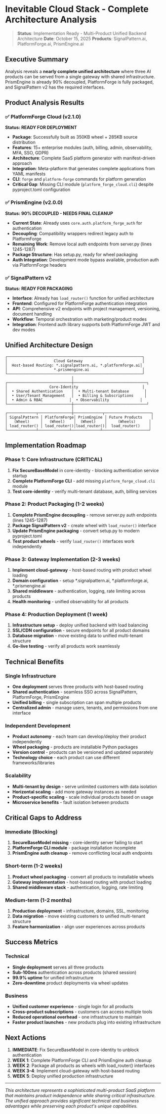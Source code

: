 # Inevitable Cloud Stack - Complete Architecture Analysis

> **Status**: Implementation Ready - Multi-Product Unified Backend Architecture
> **Date**: October 15, 2025
> **Products**: SignalPattern.ai, PlatformForge.ai, PrismEngine.ai

## Executive Summary

Analysis reveals a **nearly complete unified architecture** where three AI products can be served from a single gateway with shared infrastructure. PrismEngine is already 90% decoupled, PlatformForge is fully packaged, and SignalPattern v2 has the required interfaces.

## Product Analysis Results

### ✅ PlatformForge Cloud (v2.1.0)
**Status: READY FOR DEPLOYMENT**

- **Package**: Successfully built as 350KB wheel + 285KB source distribution
- **Features**: 15+ enterprise modules (auth, billing, admin, observability, MFA, SSO, GDPR)
- **Architecture**: Complete SaaS platform generator with manifest-driven approach
- **Integration**: Meta-platform that generates complete applications from YAML manifests
- **CLI**: `forge` and `platform-forge` commands for platform generation
- **Critical Gap**: Missing CLI module (`platform_forge_cloud.cli`) despite pyproject.toml configuration

### ✅ PrismEngine (v2.0.0)
**Status: 90% DECOUPLED - NEEDS FINAL CLEANUP**

- **Current State**: Already uses `core.auth.platform_forge_auth` for authentication
- **Decoupling**: Compatibility wrappers redirect legacy auth to PlatformForge
- **Remaining Work**: Remove local auth endpoints from server.py (lines 1245-1287)
- **Package Structure**: Has setup.py, ready for wheel packaging
- **Auth Integration**: Development mode bypass available, production auth via PlatformForge headers

### ✅ SignalPattern v2
**Status: READY FOR PACKAGING**

- **Interface**: Already has `load_router()` function for unified architecture
- **Frontend**: Configured for PlatformForge authentication integration
- **API**: Comprehensive v2 endpoints with project management, versioning, document handling
- **Workflow**: Temporal orchestration with marketing/product modes
- **Integration**: Frontend auth library supports both PlatformForge JWT and dev modes

## Unified Architecture Design

```
┌─────────────────────────────────────────────────────────────┐
│                     Cloud Gateway                           │
│  Host-based Routing: *.signalpattern.ai, *.platformforge.ai│
│                     *.prismengine.ai                        │
└─────────────────────────────────────────────────────────────┘
                              │
┌─────────────────────────────┼─────────────────────────────────┐
│                   Core-Identity                             │
│  • Shared Authentication    │  • Multi-tenant Database       │
│  • User/Tenant Management   │  • Billing & Subscriptions     │
│  • Admin & RBAC            │  • Observability              │
└─────────────────────────────┼─────────────────────────────────┘
                              │
┌─────────────┬───────────────┼─────────────┬─────────────────────┐
│ SignalPattern │ PlatformForge│ PrismEngine │ Future Products    │
│   (Wheel)     │   (Wheel)    │  (Wheel)    │     (Wheels)      │
│ load_router() │ load_router()│load_router()│  load_router()    │
└─────────────┴──────────────┴─────────────┴─────────────────────┘
```

## Implementation Roadmap

### Phase 1: Core Infrastructure (CRITICAL)
1. **Fix SecureBaseModel** in core-identity - blocking authentication service startup
2. **Complete PlatformForge CLI** - add missing `platform_forge_cloud.cli` module
3. **Test core-identity** - verify multi-tenant database, auth, billing services

### Phase 2: Product Packaging (1-2 weeks)
1. **Complete PrismEngine decoupling** - remove server.py auth endpoints (lines 1245-1287)
2. **Package SignalPattern v2** - create wheel with `load_router()` interface
3. **Update PrismEngine packaging** - convert setup.py to modern pyproject.toml
4. **Test product wheels** - verify `load_router()` interfaces work independently

### Phase 3: Gateway Implementation (2-3 weeks)
1. **Implement cloud-gateway** - host-based routing with product wheel loading
2. **Domain configuration** - setup *.signalpattern.ai, *.platformforge.ai, *.prismengine.ai
3. **Shared middleware** - authentication, logging, rate limiting across products
4. **Health monitoring** - unified observability for all products

### Phase 4: Production Deployment (1 week)
1. **Infrastructure setup** - deploy unified backend with load balancing
2. **SSL/CDN configuration** - secure endpoints for all product domains
3. **Database migration** - move existing data to unified multi-tenant structure
4. **Go-live testing** - verify all products work seamlessly

## Technical Benefits

### Single Infrastructure
- **One deployment** serves three products with host-based routing
- **Shared authentication** - seamless SSO across SignalPattern, PlatformForge, PrismEngine
- **Unified billing** - single subscription can span multiple products
- **Centralized admin** - manage users, tenants, and permissions from one interface

### Independent Development
- **Product autonomy** - each team can develop/deploy their product independently
- **Wheel packaging** - products are installable Python packages
- **Version control** - products can be versioned and updated separately
- **Technology choice** - each product can use different frameworks/libraries

### Scalability
- **Multi-tenant by design** - serve unlimited customers with data isolation
- **Horizontal scaling** - add more gateway instances as needed
- **Product-specific scaling** - scale individual products based on usage
- **Microservice benefits** - fault isolation between products

## Critical Gaps to Address

### Immediate (Blocking)
1. **SecureBaseModel missing** - core-identity server failing to start
2. **PlatformForge CLI module** - package installation incomplete
3. **PrismEngine auth cleanup** - remove conflicting local auth endpoints

### Short-term (1-2 weeks)
1. **Product wheel packaging** - convert all products to installable wheels
2. **Gateway implementation** - host-based routing with product loading
3. **Shared middleware stack** - authentication, logging, rate limiting

### Medium-term (1-2 months)
1. **Production deployment** - infrastructure, domains, SSL, monitoring
2. **Data migration** - move existing customers to unified multi-tenant structure
3. **Feature harmonization** - align user experiences across products

## Success Metrics

### Technical
- **Single deployment** serves all three products
- **Sub-100ms** authentication across products (shared session)
- **99.9% uptime** for unified infrastructure
- **Zero-downtime** product deployments via wheel updates

### Business
- **Unified customer experience** - single login for all products
- **Cross-product subscriptions** - customers can access multiple tools
- **Reduced operational overhead** - one infrastructure to maintain
- **Faster product launches** - new products plug into existing infrastructure

## Next Actions

1. **IMMEDIATE**: Fix SecureBaseModel in core-identity to unblock authentication
2. **WEEK 1**: Complete PlatformForge CLI and PrismEngine auth cleanup
3. **WEEK 2**: Package all products as wheels with load_router() interfaces
4. **WEEK 3-4**: Implement cloud-gateway with host-based routing
5. **WEEK 5**: Deploy unified production infrastructure

---

*This architecture represents a sophisticated multi-product SaaS platform that maintains product independence while sharing critical infrastructure. The unified approach provides significant technical and business advantages while preserving each product's unique capabilities.*